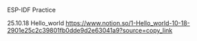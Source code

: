 ESP-IDF Practice

25.10.18
Hello_world
https://www.notion.so/1-Hello_world-10-18-2901e25c2c39801fb0dde9d2e63041a9?source=copy_link
